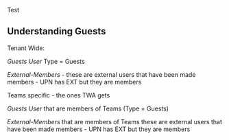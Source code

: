 Test


## Understanding Guests

Tenant Wide:

*Guests User* Type = Guests

*External-Members* - these are external users that have been made members - UPN has EXT but they are members

Teams specific - the ones TWA gets

*Guests User* that are members of Teams (Type = Guests)

*External-Members* that are members of Teams these are external users that have been made members - UPN has EXT but they are members
